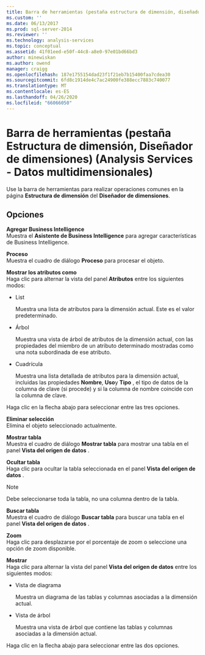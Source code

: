 ```yaml
---
title: Barra de herramientas (pestaña estructura de dimensión, diseñador de dimensiones) (Analysis Services-datos multidimensionales) | Microsoft Docs
ms.custom: ''
ms.date: 06/13/2017
ms.prod: sql-server-2014
ms.reviewer: ''
ms.technology: analysis-services
ms.topic: conceptual
ms.assetid: 41f01eed-e50f-44c8-a8e0-97e01bd66bd3
author: minewiskan
ms.author: owend
manager: craigg
ms.openlocfilehash: 187e1755154dad23f1f21eb7b15400faa7cdea30
ms.sourcegitcommit: 6fd8c1914de4c7ac24900fe388ecc7883c740077
ms.translationtype: MT
ms.contentlocale: es-ES
ms.lasthandoff: 04/26/2020
ms.locfileid: "66066050"
---
```

# <a name="toolbar-dimension-structure-tab-dimension-designer-analysis-services---multidimensional-data"></a>Barra de herramientas (pestaña Estructura de dimensión, Diseñador de dimensiones) (Analysis Services - Datos multidimensionales)
  Use la barra de herramientas para realizar operaciones comunes en la página **Estructura de dimensión** del **Diseñador de dimensiones**.  
  
## <a name="options"></a>Opciones  
 **Agregar Business Intelligence**  
 Muestra el **Asistente de Business Intelligence** para agregar características de Business Intelligence.  
  
 **Proceso**  
 Muestra el cuadro de diálogo **Proceso** para procesar el objeto.  
  
 **Mostrar los atributos como**  
 Haga clic para alternar la vista del panel **Atributos** entre los siguientes modos:  
  
-   List  
  
     Muestra una lista de atributos para la dimensión actual. Este es el valor predeterminado.  
  
-   Árbol  
  
     Muestra una vista de árbol de atributos de la dimensión actual, con las propiedades del miembro de un atributo determinado mostradas como una nota subordinada de ese atributo.  
  
-   Cuadrícula  
  
     Muestra una lista detallada de atributos para la dimensión actual, incluidas las propiedades **Nombre**, **Uso**y **Tipo** , el tipo de datos de la columna de clave (si procede) y si la columna de nombre coincide con la columna de clave.  
  
 Haga clic en la flecha abajo para seleccionar entre las tres opciones.  
  
 **Eliminar selección**  
 Elimina el objeto seleccionado actualmente.  
  
 **Mostrar tabla**  
 Muestra el cuadro de diálogo **Mostrar tabla** para mostrar una tabla en el panel **Vista del origen de datos** .  
  
 **Ocultar tabla**  
 Haga clic para ocultar la tabla seleccionada en el panel **Vista del origen de datos** .  
  
> [!NOTE]  
>  Debe seleccionarse toda la tabla, no una columna dentro de la tabla.  
  
 **Buscar tabla**  
 Muestra el cuadro de diálogo **Buscar tabla** para buscar una tabla en el panel **Vista del origen de datos** .  
  
 **Zoom**  
 Haga clic para desplazarse por el porcentaje de zoom o seleccione una opción de zoom disponible.  
  
 **Mostrar**  
 Haga clic para alternar la vista del panel **Vista del origen de datos** entre los siguientes modos:  
  
-   Vista de diagrama  
  
     Muestra un diagrama de las tablas y columnas asociadas a la dimensión actual.  
  
-   Vista de árbol  
  
     Muestra una vista de árbol que contiene las tablas y columnas asociadas a la dimensión actual.  
  
 Haga clic en la flecha abajo para seleccionar entre las dos opciones.  
  
  
